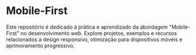 # Mobile-First
Este repositório é dedicado à prática e aprendizado da abordagem "Mobile-First" no desenvolvimento web. Explore projetos, exemplos e recursos relacionados a design responsivo, otimização para dispositivos móveis e aprimoramento progressivo. 
